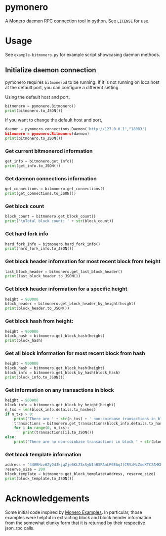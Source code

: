 # pymonero

A Monero daemon RPC connection tool in python. See `LICENSE` for use.

# Usage

See `example-bitmonero.py` for example script showcasing daemon methods.

## Initialize daemon connection

pymonero requires `bitmonerod` to be running. If it is not running on localhost at the default port, you can configure a different setting.

Using the default host and port,

```python
bitmonero = pymonero.Bitmonero()
print(bitmonero.to_JSON())
```

If you want to change the default host and port,

```python
daemon = pymonero.connections.Daemon('http://127.0.0.1","18083")
bitmonero = pymonero.Bitmonero(daemon)
print(bitmonero.to_JSON())
```

### Get current bitmonerod information

```python
get_info = bitmonero.get_info()
print(get_info.to_JSON())
```
    
### Get daemon connections information

```python
get_connections = bitmonero.get_connections()
print(get_connections.to_JSON())
```

### Get block count

```python
block_count = bitmonero.get_block_count()
print('\nTotal block count: ' + str(block_count))
```

### Get hard fork info

```python
hard_fork_info = bitmonero.hard_fork_info()
print(hard_fork_info.to_JSON())
```

### Get block header information for most recent block from height

```python
last_block_header = bitmonero.get_last_block_header()
print(last_block_header.to_JSON())
```

### Get block header information for a specific height

```python
height = 900000
block_header = bitmonero.get_block_header_by_height(height)
print(block_header.to_JSON())
```

### Get block hash from height:

```python
height = 900000
block_hash = bitmonero.get_block_hash(height)
print(block_hash)
```

### Get all block information for most recent block from hash

```python
height = 900000
block_hash = bitmonero.get_block_hash(height)
block_info = bitmonero.get_block_by_hash(block_hash)
print(block_info.to_JSON())
```

### Get information on any transactions in block

```python
height = 900000
block_info = bitmonero.get_block_by_height(height)
n_txs = len(block_info.details.tx_hashes)
if n_txs > 0:
    print('There are ' + str(n_txs) + ' non-coinbase transactions in block ' + str(block_info.header.height))
    transactions = bitmonero.get_transactions(block_info.details.tx_hashes, block_info.header.height)
    for i in range(0, n_txs):
        print(transactions[i].to_JSON())
else:
    print('There are no non-coinbase transactions in block ' + str(block_info.header.height))
```

### Get block template information

```python
address = "44GBHzv6ZyQdJkjqZje6KLZ3xSyN1hBSFAnLP6EAqJtCRVzMzZmeXTC2AHKDS9aEDTRKmo6a6o9r9j86pYfhCWDkKjbtcns"
reserve_size = 200
block_template = bitmonero.get_block_template(address, reserve_size)
print(block_template.to_JSON())
```

# Acknowledgements

Some initial code inspired by [Monero Examples](https://moneroexamples.github.io/python-json-rpc/).
In particular, those examples were helpful in extracting block and block header information from
the somewhat clunky form that it is returned by their respective json_rpc calls.
